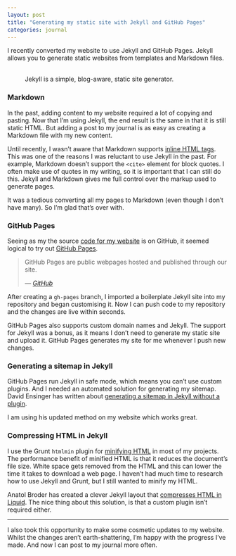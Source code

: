 ```yaml
---
layout: post
title: "Generating my static site with Jekyll and GitHub Pages"
categories: journal
---
```


I recently converted my website to use Jekyll and GitHub Pages. Jekyll allows you to generate static websites from templates and Markdown files.

<figure>
    <a href="http://jekyllrb.com/">
        <img srcset="/assets/images/journal/jekyll-logo-820x418.png 820w,
                     /assets/images/journal/jekyll-logo-410x209.png 410w"
            sizes="100vw"
            src="/assets/images/journal/jekyll-logo-820x418.png"
            alt="">
    </a>
    <figcaption>Jekyll is a simple, blog-aware, static site generator.</figcaption>
</figure>

### Markdown

In the past, adding content to my website required a lot of copying and pasting. Now that I’m using Jekyll, the end result
is the same in that it is still static HTML. But adding a post to my journal is as easy as creating a Markdown file with
my new content.

Until recently, I wasn’t aware that Markdown supports [inline HTML tags](http://daringfireball.net/projects/markdown/syntax#html).
This was one of the reasons I was reluctant to use Jekyll in the past. For example, Markdown doesn’t support the `<cite>`
element for block quotes. I often make use of quotes in my writing, so it is important that I can still do this. Jekyll
and Markdown gives me full control over the markup used to generate pages.

It was a tedious converting all my pages to Markdown (even though I don’t have many). So I’m glad that’s over with.

### GitHub Pages

Seeing as my the source [code for my website](https://github.com/michaelthorne/michaelthorne.github.io) is on GitHub, it
seemed logical to try out [GitHub Pages](https://pages.github.com).

<blockquote>
    <p>GitHub Pages are public webpages hosted and published through our site.</p>
    <cite>— <a href="https://help.github.com/articles/what-are-github-pages">GitHub</a></cite>
</blockquote>

After creating a `gh-pages` branch, I imported a boilerplate Jekyll site into my repository and began customising it. Now
I can push code to my repository and the changes are live within seconds.

GitHub Pages also supports custom domain names and Jekyll. The support for Jekyll was a bonus, as it means I don’t need to
generate my static site and upload it. GitHub Pages generates my site for me whenever I push new changes.

### Generating a sitemap in Jekyll

GitHub Pages run Jekyll in safe mode, which means you can’t use custom plugins. And I needed an automated solution for generating
my sitemap. David Ensinger has written about [generating a sitemap in Jekyll without a plugin](http://davidensinger.com/2013/03/generating-a-sitemap-in-jekyll-without-a-plugin).

I am using his updated method on my website which works great.

### Compressing HTML in Jekyll

I use the Grunt `htmlmin` plugin for [minifying HTML](https://www.npmjs.com/package/grunt-contrib-htmlmin) in most of my
projects. The performance benefit of minified HTML is that it reduces the document’s file size. White space gets removed
from the HTML and this can lower the time it takes to download a web page. I haven’t had much time to research how to use
Jekyll and Grunt, but I still wanted to minify my HTML.

Anatol Broder has created a clever Jekyll layout that [compresses HTML
in Liquid](http://jch.penibelst.de). The nice thing about this solution, is that a custom plugin isn’t required either.

---

I also took this opportunity to make some cosmetic updates to my website. Whilst the changes aren’t earth-shattering, I’m
happy with the progress I’ve made. And now I can post to my journal more often.
